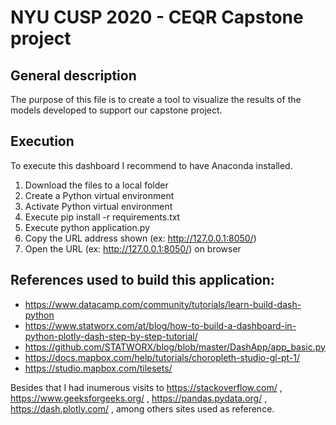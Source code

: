 # NYU CUSP 2020 - CEQR Capstone project

## General description

The purpose of this file is to create a tool to visualize the results of the models developed to support our capstone project.

## Execution

To execute this dashboard I recommend to have Anaconda installed. 

1) Download the files to a local folder
2) Create a Python virtual environment
3) Activate Python virtual environment
4) Execute pip install -r requirements.txt
5) Execute python application.py
6) Copy the URL address shown (ex: http://127.0.0.1:8050/)
7) Open the URL (ex: http://127.0.0.1:8050/) on browser

## References used to build this application:

- https://www.datacamp.com/community/tutorials/learn-build-dash-python
- https://www.statworx.com/at/blog/how-to-build-a-dashboard-in-python-plotly-dash-step-by-step-tutorial/
- https://github.com/STATWORX/blog/blob/master/DashApp/app_basic.py
- https://docs.mapbox.com/help/tutorials/choropleth-studio-gl-pt-1/
- https://studio.mapbox.com/tilesets/

Besides that I had inumerous visits to https://stackoverflow.com/ , https://www.geeksforgeeks.org/ , https://pandas.pydata.org/ , https://dash.plotly.com/ , among others sites used as reference.